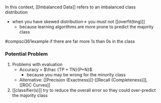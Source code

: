 In this context, [[Imbalanced Data]] refers to an imbalanced class distribution
- when you have skewed distribution$\rightarrow$ you must not [[overfit(ting)]]
	- because learning algorithms are more prone to predict the majority class

#compsci361example if there are far more 1s than 0s in the class
### Potential Problem
1. Problems with evaluation
	- Accuracy = $\frac {TP + TN}{P+N}$
		- because you may be wrong for the minority class
	- Alternative: [[Precision (Exactness)]]-[[Recall (Completeness)]], [[ROC Curves]]
2. [[classifier(s)]] try to reduce the overall error so they could over-predict the majority class
